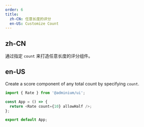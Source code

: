 ```yaml
---
order: 6
title:
  zh-CN: 任意长度的评分
  en-US: Customize Count
---
```


## zh-CN

通过指定 `count` 来打造任意长度的评分组件。

## en-US

Create a score component of any total count by specifying `count`.

```js
import { Rate } from '@adminium/ui';

const App = () => {
  return <Rate count={10} allowHalf />;
};

export default App;
```
